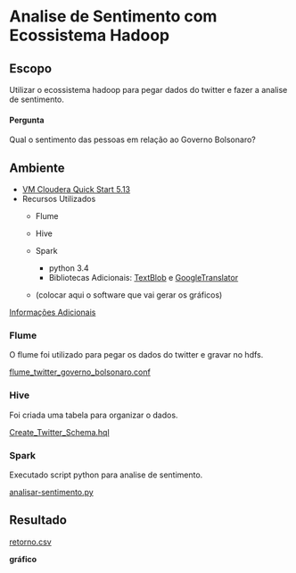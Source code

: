 # Analise de Sentimento com Ecossistema Hadoop

## Escopo

Utilizar o ecossistema hadoop para pegar dados do twitter e fazer a analise de sentimento.

#### Pergunta

Qual o sentimento das pessoas em relação ao Governo Bolsonaro?


## Ambiente

 - [VM Cloudera Quick Start 5.13](https://www.cloudera.com/downloads/quickstart_vms/5-13.html)
 - Recursos Utilizados
    - Flume 
    - Hive
    - Spark
        - python 3.4
        - Bibliotecas Adicionais: [TextBlob](https://github.com/sloria/TextBlob/) 
        e [GoogleTranslator](https://github.com/BoseCorp/py-googletrans)
        
    - (colocar aqui o software que vai gerar os gráficos)
    
[Informações Adicionais](infos_adicionais.md)
    
### Flume

O flume foi utilizado para pegar os dados do twitter e gravar no hdfs.

[flume_twitter_governo_bolsonaro.conf](flume_twitter_governo_bolsonaro.conf)
 
### Hive

Foi criada uma tabela para organizar o dados.

[Create_Twitter_Schema.hql](Create_Twitter_Schema.hql)
  
### Spark

Executado script python para analise de sentimento. 

[analisar-sentimento.py](analisar-sentimento.py)

    
## Resultado

[retorno.csv](retorno.csv)

**gráfico**
